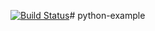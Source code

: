 [![Build Status](https://travis-ci.org/jsluzek/python-example.svg?branch=master)](https://travis-ci.org/jsluzek/python-example)# python-example
